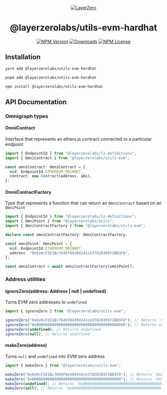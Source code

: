 <p align="center">
  <a href="https://layerzero.network">
    <img alt="LayerZero" style="max-width: 500px" src="https://d3a2dpnnrypp5h.cloudfront.net/bridge-app/lz.png"/>
  </a>
</p>

<h1 align="center">@layerzerolabs/utils-evm-hardhat</h1>

<!-- The badges section -->
<p align="center">
  <!-- Shields.io NPM published package version -->
  <a href="https://www.npmjs.com/package/@layerzerolabs/utils-evm-hardhat"><img alt="NPM Version" src="https://img.shields.io/npm/v/@layerzerolabs/utils-evm-hardhat"/></a>
  <!-- Shields.io NPM downloads -->
  <a href="https://www.npmjs.com/package/@layerzerolabs/utils-evm-hardhat"><img alt="Downloads" src="https://img.shields.io/npm/dm/@layerzerolabs/utils-evm-hardhat"/></a>
  <!-- Shields.io license badge -->
  <a href="https://www.npmjs.com/package/@layerzerolabs/utils-evm-hardhat"><img alt="NPM License" src="https://img.shields.io/npm/l/@layerzerolabs/utils-evm-hardhat"/></a>
</p>

## Installation

```bash
yarn add @layerzerolabs/utils-evm-hardhat

pnpm add @layerzerolabs/utils-evm-hardhat

npm install @layerzerolabs/utils-evm-hardhat
```

## API Documentation

### Omnigraph types

#### OmniContract

Interface that represents an ethers.js contract connected to a particular endpoint

```typescript
import { EndpointId } from "@layerzerolabs/lz-definitions";
import { OmniContract } from "@layerzerolabs/utils-evm";

const omniContract: OmniContract = {
  eid: EndpointId.ETHEREUM_MAINNET,
  contract: new Contract(address, abi),
};
```

#### OmniContractFactory

Type that represents a function that can return an `OmniContract` based on an `OmniPoint`

```typescript
import { EndpointId } from "@layerzerolabs/lz-definitions";
import { OmniPoint } from "@layerzerolabs/utils";
import { OmniContractFactory } from "@layerzerolabs/utils-evm";

declare const omniContractFactory: OmniContractFactory;

const omniPoint: OmniPoint = {
  eid: EndpointId.ETHEREUM_MAINNET,
  address: "0xEe6cF2E1Bc7645F8439d241ce37820305F2BB3F8",
};

const omniContract = await omniContractFactory(omniPoint);
```

### Address utilities

#### ignoreZero(address: Address | null | undefined)

Turns EVM zero addresses to `undefined`

```typescript
import { ignoreZero } from "@layerzerolabs/utils-evm";

ignoreZero("0xEe6cF2E1Bc7645F8439d241ce37820305F2BB3F8"); // Returns '0xEe6cF2E1Bc7645F8439d241ce37820305F2BB3F8'
ignoreZero("0x0000000000000000000000000000000000000000"); // Returns undefined
ignoreZero(undefined); // Returns undefined
ignoreZero(null); // Returns undefined
```

#### makeZero(address)

Turns `null` and `undefined` into EVM zero address

```typescript
import { makeZero } from "@layerzerolabs/utils-evm";

makeZero("0xEe6cF2E1Bc7645F8439d241ce37820305F2BB3F8"); // Returns '0xEe6cF2E1Bc7645F8439d241ce37820305F2BB3F8'
makeZero("0x0000000000000000000000000000000000000000"); // Returns '0x0000000000000000000000000000000000000000'
makeZero(undefined); // Returns '0x0000000000000000000000000000000000000000'
makeZero(null); // Returns '0x0000000000000000000000000000000000000000'
```
